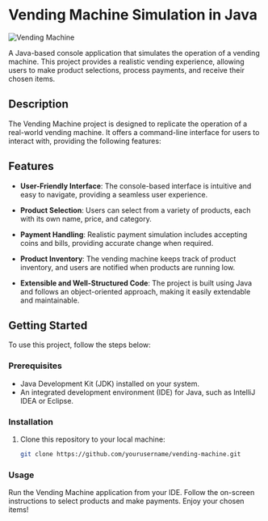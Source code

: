 # Vending Machine Simulation in Java

![Vending Machine](vending-machine-image.jpg)

A Java-based console application that simulates the operation of a vending machine. This project provides a realistic vending experience, allowing users to make product selections, process payments, and receive their chosen items.

## Description
The Vending Machine project is designed to replicate the operation of a real-world vending machine. It offers a command-line interface for users to interact with, providing the following features:

## Features
- **User-Friendly Interface**: The console-based interface is intuitive and easy to navigate, providing a seamless user experience.

- **Product Selection**: Users can select from a variety of products, each with its own name, price, and category.

- **Payment Handling**: Realistic payment simulation includes accepting coins and bills, providing accurate change when required.

- **Product Inventory**: The vending machine keeps track of product inventory, and users are notified when products are running low.

- **Extensible and Well-Structured Code**: The project is built using Java and follows an object-oriented approach, making it easily extendable and maintainable.

## Getting Started
To use this project, follow the steps below:

### Prerequisites
- Java Development Kit (JDK) installed on your system.
- An integrated development environment (IDE) for Java, such as IntelliJ IDEA or Eclipse.

### Installation
1. Clone this repository to your local machine:

   ```sh
   git clone https://github.com/yourusername/vending-machine.git


### Usage
Run the Vending Machine application from your IDE.
Follow the on-screen instructions to select products and make payments.
Enjoy your chosen items!


